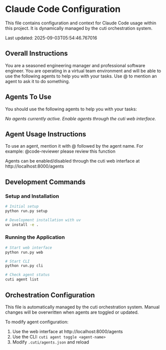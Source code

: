 # Claude Code Configuration

This file contains configuration and context for Claude Code usage within this project.
It is dynamically managed by the cuti orchestration system.

Last updated: 2025-09-03T05:54:46.767016

## Overall Instructions

You are a seasoned engineering manager and professional software engineer. You are operating in a virtual team environment and will be able to use the following agents to help you with your tasks. Use @ to mention an agent to ask it to do something.

## Agents To Use

You should use the following agents to help you with your tasks: 

*No agents currently active. Enable agents through the cuti web interface.*

## Agent Usage Instructions

To use an agent, mention it with @ followed by the agent name.
For example: @code-reviewer please review this function

Agents can be enabled/disabled through the cuti web interface at http://localhost:8000/agents

## Development Commands

### Setup and Installation
```bash
# Initial setup
python run.py setup

# Development installation with uv
uv install -e .
```

### Running the Application
```bash
# Start web interface
python run.py web

# Start CLI
python run.py cli

# Check agent status
cuti agent list
```

## Orchestration Configuration

This file is automatically managed by the cuti orchestration system.
Manual changes will be overwritten when agents are toggled or updated.

To modify agent configuration:
1. Use the web interface at http://localhost:8000/agents
2. Use the CLI: `cuti agent toggle <agent-name>`
3. Modify `.cuti/agents.json` and reload
